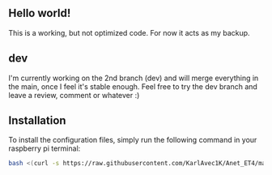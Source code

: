 ## Hello world!

This is a working, but not optimized code. For now it acts as my backup.

## dev

I'm currently working on the 2nd branch (dev) and will merge everything in the main, once I feel it's stable enough.
Feel free to try the dev branch and leave a review, comment or whatever :)

## Installation

To install the configuration files, simply run the following command in your raspberry pi terminal:

```bash
bash <(curl -s https://raw.githubusercontent.com/KarlAvec1K/Anet_ET4/main/install.sh)
